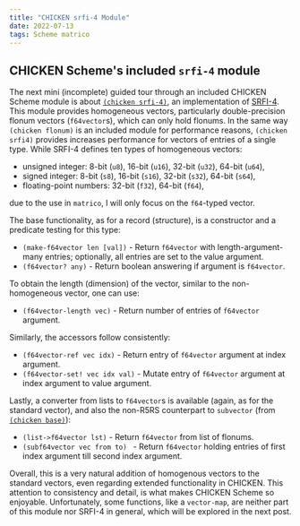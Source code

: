 ```yaml
---
title: "CHICKEN srfi-4 Module"
date: 2022-07-13
tags: Scheme matrico
---
```


## CHICKEN Scheme's included `srfi-4` module

The next mini (incomplete) guided tour through an included CHICKEN Scheme module is about [`(chicken srfi-4)`](http://wiki.call-cc.org/man/5/Module%20srfi-4), an implementation of [SRFI-4](https://srfi.schemers.org/srfi-4/srfi-4.html).
This module provides homogeneous vectors, particularly double-precision flonum vectors (`f64vector`s), which can only hold flonums.
In the same way `(chicken flonum)` is an included module for performance reasons,
`(chicken srfi4)` provides increases performance for vectors of entries of a single type.
While SRFI-4 defines ten types of homogeneous vectors:

* unsigned integer: 8-bit (`u8`), 16-bit (`u16`), 32-bit (`u32`), 64-bit (`u64`),
* signed integer: 8-bit (`s8`), 16-bit (`s16`), 32-bit (`s32`), 64-bit (`s64`),
* floating-point numbers: 32-bit (`f32`), 64-bit (`f64`),

due to the use in `matrico`, I will only focus on the `f64`-typed vector.

The base functionality, as for a record (structure), is a constructor and a predicate testing for this type:

* `(make-f64vector len [val])` - Return `f64vector` with length-argument-many entries; optionally, all entries are set to the value argument.
* `(f64vector? any)` - Return boolean answering if argument is `f64vector`.

To obtain the length (dimension) of the vector, similar to the non-homogeneous vector, one can use:

* `(f64vector-length vec)` - Return number of entries of `f64vector` argument.

Similarly, the accessors follow consistently:

* `(f64vector-ref vec idx)` - Return entry of `f64vector` argument at index argument.
* `(f64vector-set! vec idx val)` - Mutate entry of `f64vector` argument at index argument to value argument.

Lastly, a converter from lists to `f64vector`s is available (again, as for the standard vector),
and also the non-R5RS counterpart to `subvector` (from [`(chicken base)`](http://numerical-schemer.xyz/2022/06/03/chicken-base.html)):

* `(list->f64vector lst)` - Return `f64vector` from list of flonums.
* `(subf64vector vec from to) ` - Return `f64vector` holding entries of first index argument till second index argument.

Overall, this is a very natural addition of homogenous vectors to the standard
vectors, even regarding extended functionality in CHICKEN.
This attention to consistency and detail, is what makes CHICKEN Scheme so enjoyable.
Unfortunately, some functions, like a `vector-map`, are neither part of this module nor SRFI-4 in general,
which will be explored in the next post.
